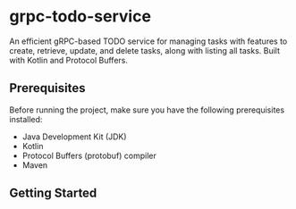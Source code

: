 # grpc-todo-service
An efficient gRPC-based TODO service for managing tasks with features to create, retrieve, update, and delete tasks, along with listing all tasks. Built with Kotlin and Protocol Buffers.

## Prerequisites

Before running the project, make sure you have the following prerequisites installed:

- Java Development Kit (JDK)
- Kotlin
- Protocol Buffers (protobuf) compiler
- Maven

## Getting Started

